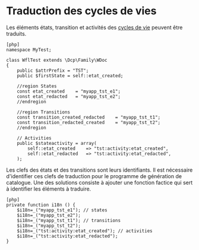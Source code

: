 # Traduction des cycles de vies

Les éléments états, transition et activités des [cycles de vie][workflow] peuvent
être traduits.

    [php]
    namespace MyTest;
    
    class WflTest extends \Dcp\Family\WDoc
    {
        public $attrPrefix = "TST";
        public $firstState = self::etat_created;
        
        //region States
        const etat_created    = "myapp_tst_e1";
        const etat_redacted   = "myapp_tst_e2";
        //endregion
        
        //region Transitions
        const transition_created_redacted    = "myapp_tst_t1";
        const transition_redacted_created    = "myapp_tst_t2";
        //endregion
        
        // Activities
        public $stateactivity = array(
            self::etat_created    => "tst:activity:etat_created",
            self::etat_redacted   => "tst:activity:etat_redacted",
        );

Les clefs des états et des transitions sont leurs identifiants. Il est
nécessaire d'identifier ces clefs de traduction pour le programme de génération
de catalogue. Une des solutions consiste à ajouter une fonction factice qui sert
à identifier les éléments à traduire.

    [php]
    private function i18n () {
        $i18n=_("myapp_tst_e1"); // states
        $i18n=_("myapp_tst_e2");
        $i18n=_("myapp_tst_t1"); // transitions
        $i18n=_("myapp_tst_t2");
        $i18n=_("tst:activity:etat_created"); // activities
        $i18n=_("tst:activity:etat_redacted");
    }




<!-- link -->
[wikiGettext]:       http://fr.wikipedia.org/wiki/GNU_gettext "Gettext sur Wikipédia"
[phpGettext]:        http://www.php.net/manual/fr/function.gettext.php "gettext sur php.net"
[actions]:           #core-ref:e67d8aeb-939c-46e3-9be8-6fc3ba75ebc2 "Action Dynacase"
[wsh]:               #core-ref:4df1314f-9fdd-4a7f-af37-a18cc39f3505 "Script Dynacase"
[gencatalog]:        #core-ref:2c163f00-8e94-4736-86f2-bb51352c52aa
[pgettext]:          http://www.gnu.org/software/gettext/manual/html_node/Contexts.html "Contexte dans gettext"
[ngettext]:          http://www.php.net/manual/fr/function.ngettext.php "ngettext sur php.net"
[layout]:           #core-ref:5f4a2f4b-9ceb-42db-8ac1-2a7baa621ce2
[xgettext]:         http://www.gnu.org/software/gettext/manual/html_node/xgettext-Invocation.htm "xgettext reference"
[famdecl]:          #core-ref:cfc7f53b-7982-431e-a04b-7b54eddf4a75
[gettextutil]:      http://www.gnu.org/software/gettext/manual/html_node/index.html#Top
[workflow]:         #core-ref:b8824399-f17d-4007-adde-8a7433939273